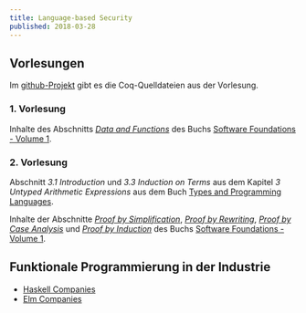 ```yaml
---
title: Language-based Security
published: 2018-03-28
---
```



## Vorlesungen

Im [github-Projekt](https://github.com/jan-christiansen/Language-based-Security) gibt es die Coq-Quelldateien aus der Vorlesung.


### 1. Vorlesung

Inhalte des Abschnitts [_Data and Functions_](https://softwarefoundations.cis.upenn.edu/lf-current/Basics.html#lab17) des Buchs [Software Foundations - Volume 1](https://softwarefoundations.cis.upenn.edu/current/lf-current/index.html).


### 2. Vorlesung

Abschnitt _3.1 Introduction_ und _3.3 Induction on Terms_ aus dem Kapitel _3 Untyped Arithmetic Expressions_ aus dem Buch [Types and Programming Languages](https://ebookcentral.proquest.com/lib/zhbflensburg-ebooks/detail.action?docID=3338823).

Inhalte der Abschnitte [_Proof by Simplification_](https://softwarefoundations.cis.upenn.edu/lf-current/Basics.html#lab30), [_Proof by Rewriting_](https://softwarefoundations.cis.upenn.edu/lf-current/Basics.html#lab31), [_Proof by Case Analysis_](https://softwarefoundations.cis.upenn.edu/lf-current/Basics.html#lab32) und [_Proof by Induction_](https://softwarefoundations.cis.upenn.edu/lf-current/Basics.html#lab44) des Buchs [Software Foundations - Volume 1](https://softwarefoundations.cis.upenn.edu/current/lf-current/index.html).


## Funktionale Programmierung in der Industrie

* [Haskell Companies](https://github.com/erkmos/haskell-companies)
* [Elm Companies](https://github.com/lpil/elm-companies)
